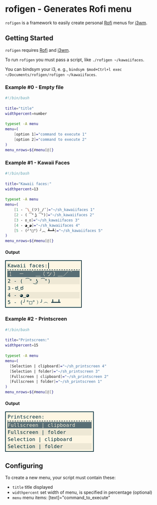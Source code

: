 # rofigen - Generates Rofi menu

`rofigen` is a framework to easily create personal [Rofi](https://github.com/DaveDavenport/rofi) menus for [i3wm](https://i3wm.org/).

## Getting Started

`rofigen` requires [Rofi](https://github.com/DaveDavenport/rofi) and [i3wm](https://i3wm.org/).

To run `rofigen` you must pass a script, like `./rofigen ~/kawaiifaces`.

You can bindsym your i3, e. g., `bindsym $mod+Ctrl+l exec ~/Documents/rofigen/rofigen ~/kawaiifaces`.

### Example #0 - Empty file

```bash
#!/bin/bash

title="title"
widthpercent=number

typeset -A menu
menu=(
    [option 1]="command to execute 1"
    [option 2]="command to execute 2"
)
menu_nrows=${#menu[@]}
```


### Example #1 - Kawaii Faces

```bash
#!/bin/bash

title="Kawaii faces:"
widthpercent=13

typeset -A menu
menu=(
    [1 - ¯\_(ツ)_/¯]="~/sh_kawaiifaces 1"
    [2 - ( ͡° ͜ʖ ͡°)]="~/sh_kawaiifaces 2"
    [3 - ಠ_ಠ]="~/sh_kawaiifaces 3"
    [4 - ◕‿◕]="~/sh_kawaiifaces 4"
    [5 - (╯°□°）╯︵ ┻━┻]="~/sh_kawaiifaces 5"
)
menu_nrows=${#menu[@]}
```

#### Output

![Menu-kawaii](images/example1-1.png)

### Example #2 - Printscreen

```bash
#!/bin/bash

title="Printscreen:"
widthpercent=15

typeset -A menu
menu=(
  [Selection | clipboard]="~/sh_printscreen 4"
  [Selection | folder]="~/sh_printscreen 3"
  [Fullscreen | clipboard]="~/sh_printscreen 2"
  [Fullscreen | folder]="~/sh_printscreen 1"
)
menu_nrows=${#menu[@]}
```

#### Output

![Menu-print](images/example2-1.png)

## Configuring

To create a new menu, your script must contain these:

- `title` title displayed
- `widthpercent` set width of menu, is specified in percentage (optional)
- `menu` menu items: [text]="command_to_execute"
